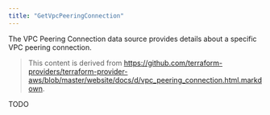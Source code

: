 ```yaml
---
title: "GetVpcPeeringConnection"
---
```


<!-- WARNING: this file was generated by the Pulumi Terraform Bridge (tfgen) Tool. -->
<!-- Do not edit by hand unless you're certain you know what you are doing! -->

<style>
  table td p { margin-top: 0; margin-bottom: 0; }
</style>

The VPC Peering Connection data source provides details about
a specific VPC peering connection.

> This content is derived from https://github.com/terraform-providers/terraform-provider-aws/blob/master/website/docs/d/vpc_peering_connection.html.markdown.


TODO

